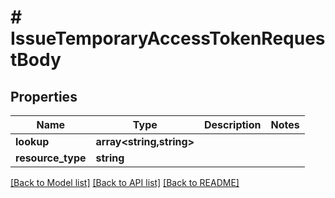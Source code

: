 # # IssueTemporaryAccessTokenRequestBody

## Properties

Name | Type | Description | Notes
------------ | ------------- | ------------- | -------------
**lookup** | **array<string,string>** |  |
**resource_type** | **string** |  |

[[Back to Model list]](../../README.md#models) [[Back to API list]](../../README.md#endpoints) [[Back to README]](../../README.md)
